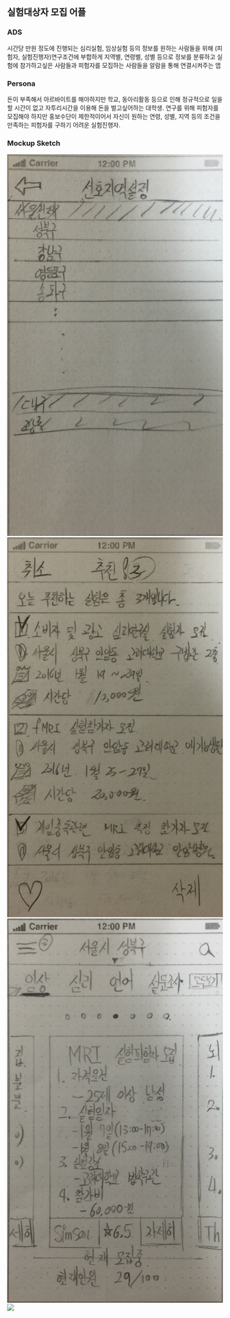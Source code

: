 ## 실험대상자 모집 어플
### ADS
시간당 만원 정도에 진행되는 심리실험, 임상실험 등의 정보를 원하는 사람들을 위해
(피험자, 실험진행자)연구조건에 부합하게 지역별, 연령별, 성별 등으로 정보를 분류하고 
실험에 참가하고싶은 사람들과 피험자를 모집하는 사람들을 알람을 통해 연결시켜주는 앱

### Persona

돈이 부족해서 아르바이트를 해야하지만 학교, 동아리활동 등으로 인해 정규적으로 일을 할 시간이 없고 자투리시간을 이용해 돈을 벌고싶어하는 대학생.
연구를 위해 피험자를 모집해야 하지만 홍보수단이 제한적이어서 자신이 원하는 연령, 성별, 지역 등의 조건을 만족하는 피험자를 구하기 어려운 실험진행자.

### Mockup Sketch
<img src=https://raw.githubusercontent.com/CodersHigh/KUProtoypeCatalog2016Winter/master/KihyunBaik/Image/KakaoTalk_Photo_2016-01-19-21-42-14_43.jpeg>
<img src=https://github.com/CodersHigh/KUProtoypeCatalog2016Winter/blob/master/KihyunBaik/Image/KakaoTalk_Photo_2016-01-19-21-42-13_64.jpeg?raw=true>
<img src=https://github.com/CodersHigh/KUProtoypeCatalog2016Winter/blob/master/KihyunBaik/Image/KakaoTalk_Photo_2016-01-19-21-41-57_7.jpeg?raw=true>
<img src=https://github.com/skyshow2/KUProtoypeCatalog2016Winter/blob/master/KihyunBaik/Image/스크린샷%202016-02-01%20오후%202.34.12.png?raw=true>
